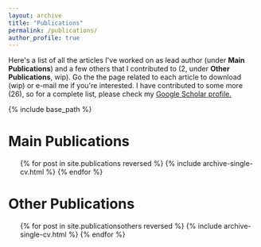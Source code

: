 ```yaml
---
layout: archive
title: "Publications"
permalink: /publications/
author_profile: true
---
```


Here's a list of all the articles I've worked on as lead author (under <b>Main Publications</b>) and a few others that I contributed to (2, under <b>Other Publications</b>, wip). Go the the page related to each article to download (wip) or e-mail me if you're interested.
I have contributed to some more (26), so for a complete list, please check my <u><a href="https://scholar.google.it/citations?user=5d0T8UAAAAAJ&hl=en">Google Scholar profile</a>.</u>

{% include base_path %}

Main Publications
======
  <ol>{% for post in site.publications reversed %}
    {% include archive-single-cv.html %}
  {% endfor %}</ol>

Other Publications
======
  <ol>{% for post in site.publicationsothers reversed %}
    {% include archive-single-cv.html %}
  {% endfor %}</ol>
